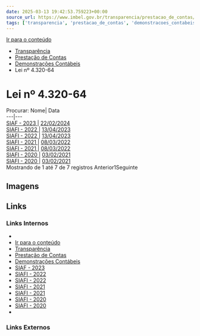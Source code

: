 ```yaml
---
date: 2025-03-13 19:42:53.759223+00:00
source_url: https://www.imbel.gov.br/transparencia/prestacao_de_contas/demonstracoes_contabeis/lei_n__4.320_64
tags: ['transparencia', 'prestacao_de_contas', 'demonstracoes_contabeis']
---
```


[](https://www.imbel.gov.br/transparencia/prestacao_de_contas/demonstracoes_contabeis/lei_n__4.320_64)
[Ir para o conteúdo](https://www.imbel.gov.br/transparencia/prestacao_de_contas/demonstracoes_contabeis/lei_n__4.320_64#conteudo)
  * [ Transparência](https://www.imbel.gov.br/transparencia)
  * [ Prestação de Contas](https://www.imbel.gov.br/transparencia/prestacao_de_contas)
  * [ Demonstrações Contábeis](https://www.imbel.gov.br/transparencia/prestacao_de_contas/demonstracoes_contabeis)
  * Lei nº 4.320-64


# Lei nº 4.320-64
Procurar:
Nome| Data  
---|---  
[ SIAF - 2023 ](https://www.imbel.gov.br/storage/transparencia/1708616532.pdf) | [22/02/2024](https://www.imbel.gov.br/storage/transparencia/1708616532.pdf)  
[ SIAFI - 2022 ](https://www.imbel.gov.br/storage/transparencia/1686747022.pdf) | [13/04/2023](https://www.imbel.gov.br/storage/transparencia/1686747022.pdf)  
[ SIAFI - 2022 ](https://www.imbel.gov.br/storage/transparencia/1687179656.pdf) | [13/04/2023](https://www.imbel.gov.br/storage/transparencia/1687179656.pdf)  
[ SIAFI - 2021 ](https://www.imbel.gov.br/storage/transparencia/1686747083.pdf) | [08/03/2022](https://www.imbel.gov.br/storage/transparencia/1686747083.pdf)  
[ SIAFI - 2021 ](https://www.imbel.gov.br/storage/transparencia/1687179684.pdf) | [08/03/2022](https://www.imbel.gov.br/storage/transparencia/1687179684.pdf)  
[ SIAFI - 2020 ](https://www.imbel.gov.br/storage/transparencia/1686747114.pdf) | [03/02/2021](https://www.imbel.gov.br/storage/transparencia/1686747114.pdf)  
[ SIAFI - 2020 ](https://www.imbel.gov.br/storage/transparencia/1687179706.pdf) | [03/02/2021](https://www.imbel.gov.br/storage/transparencia/1687179706.pdf)  
Mostrando de 1 até 7 de 7 registros
Anterior1Seguinte
[ ](https://www.imbel.gov.br/transparencia/prestacao_de_contas/demonstracoes_contabeis/lei_n__4.320_64#home)


## Imagens



## Links

### Links Internos

- [](https://www.imbel.gov.br/transparencia/prestacao_de_contas/demonstracoes_contabeis/lei_n__4.320_64)
- [Ir para o conteúdo](https://www.imbel.gov.br/transparencia/prestacao_de_contas/demonstracoes_contabeis/lei_n__4.320_64#conteudo)
- [Transparência](https://www.imbel.gov.br/transparencia)
- [Prestação de Contas](https://www.imbel.gov.br/transparencia/prestacao_de_contas)
- [Demonstrações Contábeis](https://www.imbel.gov.br/transparencia/prestacao_de_contas/demonstracoes_contabeis)
- [SIAF - 2023](https://www.imbel.gov.br/storage/transparencia/1708616532.pdf)
- [SIAFI - 2022](https://www.imbel.gov.br/storage/transparencia/1686747022.pdf)
- [SIAFI - 2022](https://www.imbel.gov.br/storage/transparencia/1687179656.pdf)
- [SIAFI - 2021](https://www.imbel.gov.br/storage/transparencia/1686747083.pdf)
- [SIAFI - 2021](https://www.imbel.gov.br/storage/transparencia/1687179684.pdf)
- [SIAFI - 2020](https://www.imbel.gov.br/storage/transparencia/1686747114.pdf)
- [SIAFI - 2020](https://www.imbel.gov.br/storage/transparencia/1687179706.pdf)
- [](https://www.imbel.gov.br/transparencia/prestacao_de_contas/demonstracoes_contabeis/lei_n__4.320_64#home)

### Links Externos


